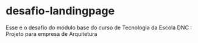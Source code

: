 # desafio-landingpage
Esse é o desafio do módulo base do curso de Tecnologia da Escola DNC : Projeto para empresa de Arquitetura
